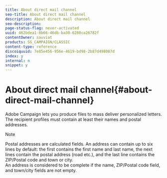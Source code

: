 ```yaml
---
title: About direct mail channel
seo-title: About direct mail channel
description: About direct mail channel
seo-description: 
page-status-flag: never-activated
uuid: 462bdea1-8b66-46db-ba30-6280ca26782f
contentOwner: sauviat
products: SG_CAMPAIGN/CLASSIC
content-type: reference
discoiquuid: 7e85e456-956e-4619-bd98-2b87d498087d
index: y
internal: n
snippet: y
---
```


# About direct mail channel{#about-direct-mail-channel}

Adobe Campaign lets you produce files to mass deliver personalized letters. The recipient profiles must contain at least their names and postal addresses.

>[!NOTE]
>
>Postal addresses are calculated fields. An address can contain up to six lines by default: the first contains the first name and last name, the next lines contain the postal address (road etc.), and the last line contains the ZIP/Postal code and town or city.  
>An address is considered to be complete if the name, ZIP/Postal code field, and town/city fields are not empty.

